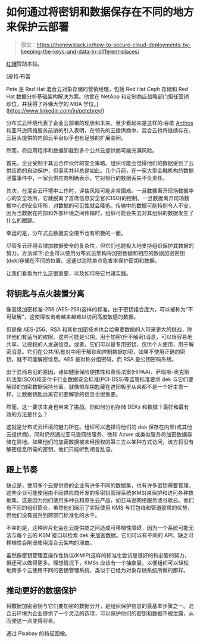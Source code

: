 # 如何通过将密钥和数据保存在不同的地方来保护云部署

> 原文：<https://thenewstack.io/how-to-secure-cloud-deployments-by-keeping-the-keys-and-data-in-different-places/>

[红帽](https://www.openshift.com/)赞助本帖。

 [皮特·布雷

Pete 是 Red Hat 混合云对象存储的营销经理，包括 Red Hat Ceph 存储和 Red Hat 数据分析基础架构解决方案。他曾在 NetApp 和定制商店战略部门担任营销职位，并获得了丹佛大学的 MBA 学位。](https://www.linkedin.com/in/petebrey/) 

分布式云环境代表了企业云部署的现状和未来。至少看起来是这样的:谷歌 [Anthos](https://cloud.google.com/anthos/) 和亚马逊网络服务[前哨](https://aws.amazon.com/outposts/)的引入表明，在领先的云提供商中，混合云也将继续存在。云巨头提供的内部云平台似乎也有足够的扩展空间。

然而，将应用程序和数据卸载到多个公共云提供商可能充满风险。

首先，企业受制于其云合作伙伴的安全策略。组织可能会觉得他们的数据受到了云供应商的自动保护，但事实并非总是如此。几个月前，在一家大型金融机构的数据泄露事件中，一家云供应商明确表示，它对银行的数据丢失不负责任。

其次，在混合云环境中工作时，评估风险可能非常困难。一旦数据离开现场数据中心的安全场所，它就脱离了首席信息安全官(CISO)的控制。一旦数据离开现场数据中心的安全场所，对数据的可见性就会降低。传输中的数据可能特别令人不安，因为当数据在内部和外部环境之间传输时，组织可能会失去对其组织的数据发生了什么的跟踪。

幸运的是，分布式云数据安全硬币也有积极的一面。

尽管多云环境会增加数据安全的复杂性，但它们也能极大地支持组织保护其数据的努力。方法如下:企业可以使用分布式云架构将加密数据和相应的数据加密密钥(dek)存储在不同的位置。这通过消除单点危害来保护密钥和数据。

让我们看看为什么这很重要，以及如何将它付诸实践。

## 将钥匙与点火装置分离

像高级加密标准-256 (AES-256)这样的标准，由于密钥组合庞大，可以被称为“不可破解”，这使得攻击者越来越难以访问高度敏感的数据。

但是像 AES-256、RSA 和其他加密技术也会给需要数据的人带来更大的挑战，除非他们有适当的权限。这些可能是公钥，用于加密(但不解密)消息，可以很容易地共享，让授权的人发送信息。或者，它们可以是专用密钥，仅供个人使用，用于解密消息。它们在公共/私有对中用于解锁和控制数据加密，如果不使用正确的密钥，就不可能解密信息。AES 是对称分组密码，而 RSA 是公钥密码系统。

出于显而易见的原因，诸如健康保险便携性和责任法案(HIPAA)、萨班斯-奥克斯利法案(SOX)和支付卡行业数据安全标准(PCI-DSS)等监管标准要求 dek 与它们要解锁的加密数据保持分离。就像把车钥匙藏在遮阳板里从来都不是一个好主意一样，让数据钥匙远离它们要解锁的信息也很重要。

然而，这一要求本身也带来了挑战。你如何分别存储 DEKs 和数据？最好和最有效的方法是什么？

这就是分布式云环境的魅力所在。组织可以选择将他们的 dek 保存在内部(或其他云提供商)，同时仍然通过亚马逊网络服务、微软 Azure 或类似服务将加密数据存储在异地。如果他们的加密数据被未经授权的第三方以某种方式访问，该方将没有解密信息所需的密钥。他们只能听到胡言乱语。

## 跟上节奏

缺点是，使用多个云提供商的企业有许多不同的数据集，也有许多密钥需要管理。这些企业可能使用由不同供应商开发的多密钥管理系统(KMS)来保护和访问各种数据集。这是因为他们使用多种云和原生云产品，如亚马逊网络服务或谷歌云。他们有不同的组织筒仓，虽然他们展示了实际使用 KMS 与打包线和管道胶带的优势，但他们没有提升到跨部门标准化的水平。

不幸的是，这种碎片化会在云提供商之间造成可移植性障碍，因为一个系统可能无法与每个云的 KSM 接口以检索 dek 来加密数据。它们可以有不同的 API。缺乏可移植性会削弱使用混合云架构的理由。

虽然像密钥管理互操作性协议(KMIP)这样的标准化尝试是很好的和必要的努力，但还可以做得更多。理想情况下，KMSs 应该有一个抽象层，以便组织可以轻松地跨多个云使用不同的密钥管理系统，类似于已经为对象存储系统所做的那样。

## 推动更好的数据保护

将数据加密密钥与它们要加密的数据分开，是组织保护信息的最基本步骤之一。混合云环境为企业提供了一个灵活的选项，可以保护他们的密钥和数据不被泄露，从而使这一点变得容易。

通过 Pixabay 的特征图像。

<svg xmlns:xlink="http://www.w3.org/1999/xlink" viewBox="0 0 68 31" version="1.1"><title>Group</title> <desc>Created with Sketch.</desc></svg>
